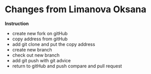 # Changes from Limanova Oksana
  **Instruction**
  * create new fork on gitHub
  * copy address from gitHub
  * add git clone and put the copy address
  * create new branch
  * check out new branch
  * add git push with git advice
  * return to gitHub and push compare and pull request
